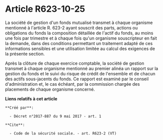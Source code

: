 # Article R623-10-25

La société de gestion d'un fonds mutualisé transmet à chaque organisme mentionné à l'article R. 623-2 ayant souscrit des
parts, actions ou obligations du fonds la composition détaillée de l'actif du fonds, au moins une fois par trimestre et à
chaque fois qu'un organisme souscripteur en fait la demande, dans des conditions permettant un traitement adapté de ces
informations sensibles et une utilisation limitée au calcul des exigences de la présente section.

Après la clôture de chaque exercice comptable, la société de gestion transmet à chaque organisme mentionné au premier alinéa
un rapport sur la gestion du fonds et le suivi du risque de crédit de l'ensemble et de chacun des actifs sous-jacents du
fonds. Ce rapport est examiné par le conseil d'administration et, le cas échéant, par la commission chargée des placements de
chaque organisme concerné.

**Liens relatifs à cet article**

	**Créé par**:

	  - Décret n°2017-887 du 9 mai 2017 - art. 1

	**Cite**:

	  - Code de la sécurité sociale. - art. R623-2 (VT)
